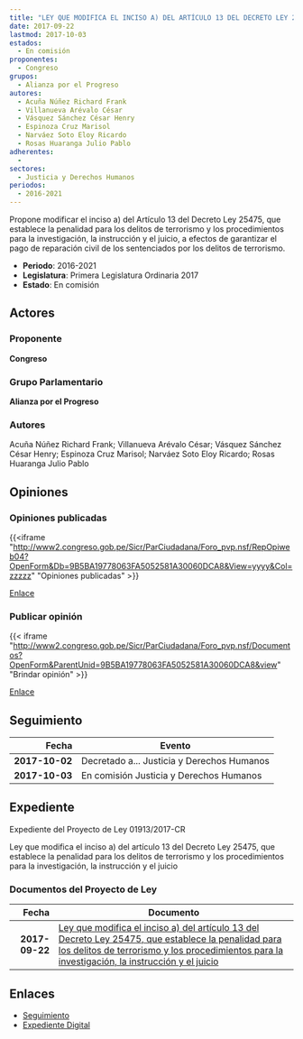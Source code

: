 ```yaml
---
title: "LEY QUE MODIFICA EL INCISO A) DEL ARTÍCULO 13 DEL DECRETO LEY 25475, QUE ESTABLECE LA PENALIDAD PARA LOS DELITOS DE TERRORISMO Y LOS PROCEDIMIENTOS PARA LA INVESTIGACIÓN, LA INSTRUCCIÓN Y EL JUICIO"
date: 2017-09-22
lastmod: 2017-10-03
estados: 
  - En comisión
proponentes: 
  - Congreso
grupos: 
  - Alianza por el Progreso
autores: 
  - Acuña Núñez Richard Frank
  - Villanueva Arévalo César
  - Vásquez Sánchez César Henry
  - Espinoza Cruz Marisol
  - Narváez Soto Eloy Ricardo
  - Rosas Huaranga Julio Pablo
adherentes: 
  - 
sectores: 
  - Justicia y Derechos Humanos
periodos: 
  - 2016-2021
---
```


Propone modificar el inciso a) del Artículo 13 del Decreto Ley 25475, que establece la penalidad para los delitos de terrorismo y los procedimientos para la investigación, la instrucción y el juicio, a efectos de garantizar el pago de reparación civil de los sentenciados por los delitos de terrorismo.

- **Periodo**: 2016-2021
- **Legislatura**: Primera Legislatura Ordinaria 2017
- **Estado**: En comisión

## Actores

### Proponente

**Congreso**

### Grupo Parlamentario

**Alianza por el Progreso**

### Autores

Acuña Núñez Richard Frank; Villanueva Arévalo César; Vásquez Sánchez César Henry; Espinoza Cruz Marisol; Narváez Soto Eloy Ricardo; Rosas Huaranga Julio Pablo


## Opiniones

### Opiniones publicadas

{{<iframe "http://www2.congreso.gob.pe/Sicr/ParCiudadana/Foro_pvp.nsf/RepOpiweb04?OpenForm&Db=9B5BA19778063FA5052581A30060DCA8&View=yyyy&Col=zzzzz" "Opiniones publicadas" >}}

[Enlace](http://www2.congreso.gob.pe/Sicr/ParCiudadana/Foro_pvp.nsf/RepOpiweb04?OpenForm&Db=9B5BA19778063FA5052581A30060DCA8&View=yyyy&Col=zzzzz)
### Publicar opinión

{{< iframe "http://www2.congreso.gob.pe/Sicr/ParCiudadana/Foro_pvp.nsf/Documentos?OpenForm&ParentUnid=9B5BA19778063FA5052581A30060DCA8&view" "Brindar opinión" >}}

[Enlace](http://www2.congreso.gob.pe/Sicr/ParCiudadana/Foro_pvp.nsf/Documentos?OpenForm&ParentUnid=9B5BA19778063FA5052581A30060DCA8&view)

## Seguimiento

| Fecha | Evento |
|------:|--------|
| **2017-10-02** | Decretado a... Justicia y Derechos Humanos|
| **2017-10-03** | En comisión Justicia y Derechos Humanos|


## Expediente

Expediente del Proyecto de Ley 01913/2017-CR

Ley que modifica el inciso a) del artículo 13 del Decreto Ley 25475, que establece la penalidad para los delitos de terrorismo y los procedimientos para la investigación, la instrucción y el juicio


### Documentos del Proyecto de Ley

| Fecha | Documento |
|------:|--------|
| **2017-09-22** | [Ley que modifica el inciso a) del artículo 13 del Decreto Ley 25475, que establece la penalidad para los delitos de terrorismo y los procedimientos para la investigación, la instrucción y el juicio](http://www.leyes.congreso.gob.pe/Documentos/2016_2021/Proyectos_de_Ley_y_de_Resoluciones_Legislativas/PL0191320170922.pdf) |

## Enlaces 

- [Seguimiento](http://www2.congreso.gob.pe/Sicr/TraDocEstProc/CLProLey2016.nsf/f7fff46988ca05b1052578e100829cc7/e91201159cb885a3052581a60052b7cd?OpenDocument)
- [Expediente Digital](http://www2.congreso.gob.pe/Sicr/TraDocEstProc/CLProLey2016.nsf/f7fff46988ca05b1052578e100829cc7/e91201159cb885a3052581a60052b7cd?OpenDocument&Click=05257FB7005EB655.eb71d0cf91d8294e05256cdf006b5706/$Body/0.1C6C)
